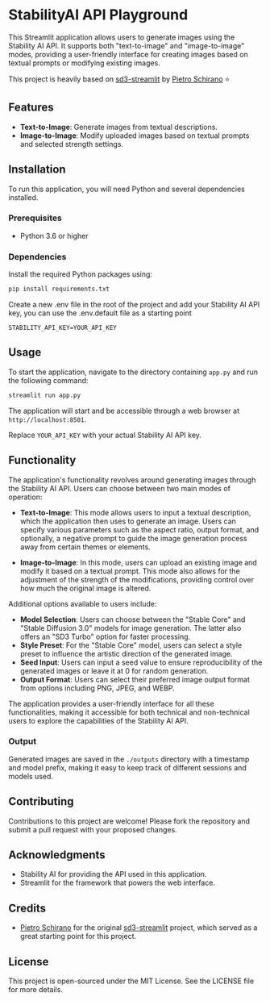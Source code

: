 # StabilityAI API Playground

This Streamlit application allows users to generate images using the Stability AI API. It supports both "text-to-image" and "image-to-image" modes, providing a user-friendly interface for creating images based on textual prompts or modifying existing images.

This project is heavily based on [sd3-streamlit](https://github.com/Doriandarko/sd3-streamlit) by [Pietro Schirano](https://github.com/Doriandarko) ⭐

## Features

- **Text-to-Image**: Generate images from textual descriptions.
- **Image-to-Image**: Modify uploaded images based on textual prompts and selected strength settings.

## Installation

To run this application, you will need Python and several dependencies installed.

### Prerequisites

- Python 3.6 or higher

### Dependencies

Install the required Python packages using:
```bash
pip install requirements.txt
````

Create a new .env file in the root of the project and add your Stability AI API key, you can use the .env.default file as a starting point
```
STABILITY_API_KEY=YOUR_API_KEY
```

## Usage

To start the application, navigate to the directory containing `app.py` and run the following command:
```bash
streamlit run app.py
```


The application will start and be accessible through a web browser at `http://localhost:8501`.

Replace `YOUR_API_KEY` with your actual Stability AI API key.

## Functionality

The application's functionality revolves around generating images through the Stability AI API. Users can choose between two main modes of operation:

- **Text-to-Image**: This mode allows users to input a textual description, which the application then uses to generate an image. Users can specify various parameters such as the aspect ratio, output format, and optionally, a negative prompt to guide the image generation process away from certain themes or elements.

- **Image-to-Image**: In this mode, users can upload an existing image and modify it based on a textual prompt. This mode also allows for the adjustment of the strength of the modifications, providing control over how much the original image is altered.

Additional options available to users include:
- **Model Selection**: Users can choose between the "Stable Core" and "Stable Diffusion 3.0" models for image generation. The latter also offers an "SD3 Turbo" option for faster processing.
- **Style Preset**: For the "Stable Core" model, users can select a style preset to influence the artistic direction of the generated image.
- **Seed Input**: Users can input a seed value to ensure reproducibility of the generated images or leave it at 0 for random generation.
- **Output Format**: Users can select their preferred image output format from options including PNG, JPEG, and WEBP.

The application provides a user-friendly interface for all these functionalities, making it accessible for both technical and non-technical users to explore the capabilities of the Stability AI API.


### Output
Generated images are saved in the `./outputs` directory with a timestamp and model prefix, making it easy to keep track of different sessions and models used.

## Contributing
Contributions to this project are welcome! Please fork the repository and submit a pull request with your proposed changes.

## Acknowledgments
- Stability AI for providing the API used in this application.
- Streamlit for the framework that powers the web interface.

## Credits
- [Pietro Schirano](https://github.com/Doriandarko) for the original [sd3-streamlit](https://github.com/Doriandarko/sd3-streamlit) project, which served as a great starting point for this project.

## License
This project is open-sourced under the MIT License. See the LICENSE file for more details.